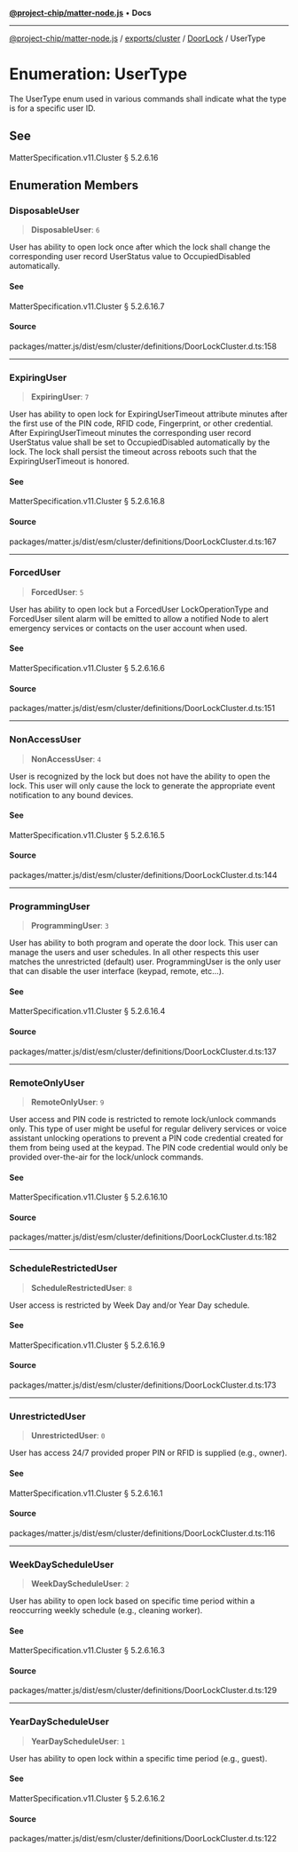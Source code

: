 [**@project-chip/matter-node.js**](../../../../../README.md) • **Docs**

***

[@project-chip/matter-node.js](../../../../../modules.md) / [exports/cluster](../../../README.md) / [DoorLock](../README.md) / UserType

# Enumeration: UserType

The UserType enum used in various commands shall indicate what the type is for a specific user ID.

## See

MatterSpecification.v11.Cluster § 5.2.6.16

## Enumeration Members

### DisposableUser

> **DisposableUser**: `6`

User has ability to open lock once after which the lock shall change the corresponding user record
UserStatus value to OccupiedDisabled automatically.

#### See

MatterSpecification.v11.Cluster § 5.2.6.16.7

#### Source

packages/matter.js/dist/esm/cluster/definitions/DoorLockCluster.d.ts:158

***

### ExpiringUser

> **ExpiringUser**: `7`

User has ability to open lock for ExpiringUserTimeout attribute minutes after the first use of the PIN code,
RFID code, Fingerprint, or other credential. After ExpiringUserTimeout minutes the corresponding user record
UserStatus value shall be set to OccupiedDisabled automatically by the lock. The lock shall persist the
timeout across reboots such that the ExpiringUserTimeout is honored.

#### See

MatterSpecification.v11.Cluster § 5.2.6.16.8

#### Source

packages/matter.js/dist/esm/cluster/definitions/DoorLockCluster.d.ts:167

***

### ForcedUser

> **ForcedUser**: `5`

User has ability to open lock but a ForcedUser LockOperationType and ForcedUser silent alarm will be emitted
to allow a notified Node to alert emergency services or contacts on the user account when used.

#### See

MatterSpecification.v11.Cluster § 5.2.6.16.6

#### Source

packages/matter.js/dist/esm/cluster/definitions/DoorLockCluster.d.ts:151

***

### NonAccessUser

> **NonAccessUser**: `4`

User is recognized by the lock but does not have the ability to open the lock. This user will only cause the
lock to generate the appropriate event notification to any bound devices.

#### See

MatterSpecification.v11.Cluster § 5.2.6.16.5

#### Source

packages/matter.js/dist/esm/cluster/definitions/DoorLockCluster.d.ts:144

***

### ProgrammingUser

> **ProgrammingUser**: `3`

User has ability to both program and operate the door lock. This user can manage the users and user
schedules. In all other respects this user matches the unrestricted (default) user. ProgrammingUser is the
only user that can disable the user interface (keypad, remote, etc…).

#### See

MatterSpecification.v11.Cluster § 5.2.6.16.4

#### Source

packages/matter.js/dist/esm/cluster/definitions/DoorLockCluster.d.ts:137

***

### RemoteOnlyUser

> **RemoteOnlyUser**: `9`

User access and PIN code is restricted to remote lock/unlock commands only. This type of user might be
useful for regular delivery services or voice assistant unlocking operations to prevent a PIN code
credential created for them from being used at the keypad. The PIN code credential would only be provided
over-the-air for the lock/unlock commands.

#### See

MatterSpecification.v11.Cluster § 5.2.6.16.10

#### Source

packages/matter.js/dist/esm/cluster/definitions/DoorLockCluster.d.ts:182

***

### ScheduleRestrictedUser

> **ScheduleRestrictedUser**: `8`

User access is restricted by Week Day and/or Year Day schedule.

#### See

MatterSpecification.v11.Cluster § 5.2.6.16.9

#### Source

packages/matter.js/dist/esm/cluster/definitions/DoorLockCluster.d.ts:173

***

### UnrestrictedUser

> **UnrestrictedUser**: `0`

User has access 24/7 provided proper PIN or RFID is supplied (e.g., owner).

#### See

MatterSpecification.v11.Cluster § 5.2.6.16.1

#### Source

packages/matter.js/dist/esm/cluster/definitions/DoorLockCluster.d.ts:116

***

### WeekDayScheduleUser

> **WeekDayScheduleUser**: `2`

User has ability to open lock based on specific time period within a reoccurring weekly schedule (e.g.,
cleaning worker).

#### See

MatterSpecification.v11.Cluster § 5.2.6.16.3

#### Source

packages/matter.js/dist/esm/cluster/definitions/DoorLockCluster.d.ts:129

***

### YearDayScheduleUser

> **YearDayScheduleUser**: `1`

User has ability to open lock within a specific time period (e.g., guest).

#### See

MatterSpecification.v11.Cluster § 5.2.6.16.2

#### Source

packages/matter.js/dist/esm/cluster/definitions/DoorLockCluster.d.ts:122

